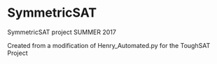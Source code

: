 # SymmetricSAT
SymmetricSAT project SUMMER 2017

Created from a modification of Henry_Automated.py for the ToughSAT Project 
